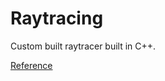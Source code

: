 # Raytracing
Custom built raytracer built in C++.

<a href="https://raytracing.github.io/books/RayTracingInOneWeekend.html#overview"> Reference <a>